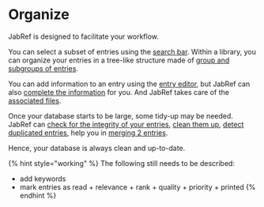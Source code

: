 # Organize

JabRef is designed to facilitate your workflow.

You can select a subset of entries using the [search bar](search.md).
Within a library, you can organize your entries in a tree-like structure made of [group and subgroups of entries](groups.md).

You can add information to an entry using the [entry editor](edit-entry.md), but JabRef can also [complete the information](getbibtexdatafromdoi.md) for you. And JabRef takes care of the [associated files](filelinks.md).

Once your database starts to be large, some tidy-up may be needed. JabRef can [check for the integrity of your entries](checkintegrity.md), [clean them up](cleanupentries.md), [detect duplicated entries](findduplicates.md), help you in [merging 2 entries](mergeentries.md).

Hence, your database is always clean and up-to-date.

{% hint style="working" %}
The following still needs to be described: 
- add keywords
- mark entries as read + relevance + rank + quality + priority + printed
{% endhint %}


